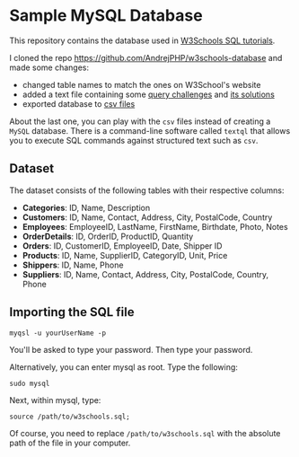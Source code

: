 # Sample MySQL Database

This repository contains the database used in
[W3Schools SQL tutorials](https://www.w3schools.com/sql/default.asp).

I cloned the repo https://github.com/AndrejPHP/w3schools-database and made
some changes:

- changed table names to match the ones on W3School's website
- added a text file containing some [query challenges](./queries.txt)
and [its solutions](./queries-answersheet.sql) 
- exported database to [csv files](./csv) 

About the last one, you can play with the `csv` files instead of creating a
`MySQL` database. There is a command-line software called `textql` that allows
you to execute SQL commands against structured text such as `csv`.

## Dataset

The dataset consists of the following tables with their respective columns:

- **Categories**: ID, Name, Description
- **Customers**: ID, Name, Contact, Address, City, PostalCode, Country
- **Employees**: EmployeeID, LastName, FirstName, Birthdate, Photo, Notes
- **OrderDetails**: ID, OrderID, ProductID, Quantity
- **Orders**: ID, CustomerID, EmployeeID, Date, Shipper ID
- **Products**: ID, Name, SupplierID, CategoryID, Unit, Price
- **Shippers**: ID, Name, Phone
- **Suppliers**: ID, Name, Contact, Address, City, PostalCode, Country, Phone

## Importing the SQL file

```shell
myqsl -u yourUserName -p
```

You'll be asked to type your password. Then type your password.

Alternatively, you can enter mysql as root. Type the following:

```shell
sudo mysql
```

Next, within mysql, type:

```shell
source /path/to/w3schools.sql;
```

Of course, you need to replace `/path/to/w3schools.sql` with the
absolute path of the file in your computer.
